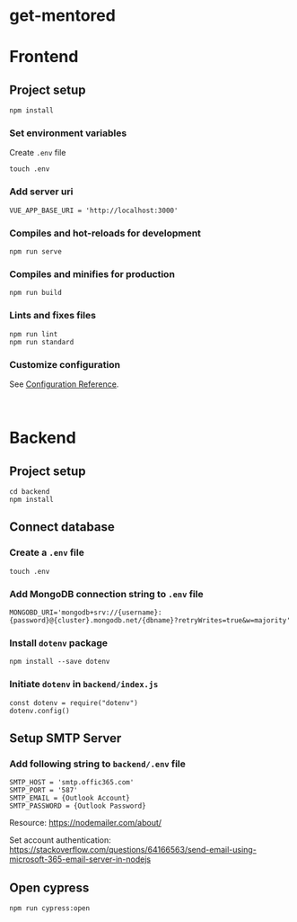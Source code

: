 # get-mentored

# Frontend

## Project setup
```
npm install
```

### Set environment variables

Create `.env` file 
```
touch .env
```

### Add server uri
```
VUE_APP_BASE_URI = 'http://localhost:3000'
```

### Compiles and hot-reloads for development
```
npm run serve
```

### Compiles and minifies for production
```
npm run build
```

### Lints and fixes files
```
npm run lint
npm run standard
```
### Customize configuration
See [Configuration Reference](https://cli.vuejs.org/config/).


<br/>

# Backend

## Project setup
```
cd backend
npm install
```

## Connect database  

### Create a `.env` file
```
touch .env
```

### Add MongoDB connection string to `.env` file
```
MONGOBD_URI='mongodb+srv://{username}:{password}@{cluster}.mongodb.net/{dbname}?retryWrites=true&w=majority'
```

### Install `dotenv` package
```
npm install --save dotenv
```

### Initiate `dotenv` in `backend/index.js`
```
const dotenv = require("dotenv")
dotenv.config()
```

## Setup SMTP Server  

### Add following string to `backend/.env` file
```
SMTP_HOST = 'smtp.offic365.com'
SMTP_PORT = '587'
SMTP_EMAIL = {Outlook Account}
SMTP_PASSWORD = {Outlook Password}
```
Resource: https://nodemailer.com/about/

Set account authentication: https://stackoverflow.com/questions/64166563/send-email-using-microsoft-365-email-server-in-nodejs

## Open cypress
```angular2html
npm run cypress:open
```
